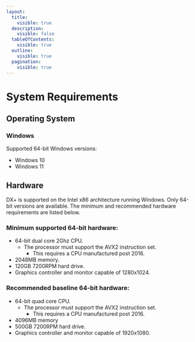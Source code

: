 ```yaml
---
layout:
  title:
    visible: true
  description:
    visible: false
  tableOfContents:
    visible: true
  outline:
    visible: true
  pagination:
    visible: true
---
```


# System Requirements

## Operating System

### Windows

Supported 64-bit Windows versions:&#x20;

* Windows 10
* Windows 11

## Hardware

DX+ is supported on the Intel x86 architecture running Windows. Only 64-bit versions are available. The minimum and recommended hardware requirements are listed below.

### Minimum supported 64-bit hardware:

* 64-bit dual core 2Ghz CPU.
  * The processor must support the AVX2 instruction set.&#x20;
    * This requires a CPU manufactured post 2016.
* 2048MB memory.
* 120GB 7200RPM hard drive.
* Graphics controller and monitor capable of 1280x1024.

### Recommended baseline 64-bit hardware:

* 64-bit quad core CPU.
  * The processor must support the AVX2 instruction set.&#x20;
    * This requires a CPU manufactured post 2016.
* 4096MB memory
* 500GB 7200RPM hard drive.
* Graphics controller and monitor capable of 1920x1080.



